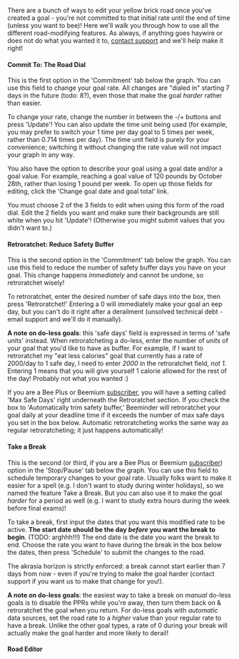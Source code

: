 There are a bunch of ways to edit your yellow brick road once you've created a goal - you're not committed to that initial rate until the end of time (unless you want to bee)!  Here we'll walk you through how to use all the different road-modifying features.  As always, if anything goes haywire or does not do what you wanted it to, [contact support](https://www.beeminder.com/contact) and we'll help make it right!


#### Commit To: The Road Dial
This is the first option in the 'Commitment' tab below the graph.  You can use this field to change your goal rate.  All changes are "dialed in" starting 7 days in the future (todo: 8?), even those that make the goal _harder_ rather than easier.

To change your rate, change the number in between the -/+ buttons and press 'Update'!  You can also update the time unit being used (for example, you may prefer to switch your 1 time per day goal to 5 times per week, rather than 0.714 times per day).  The time unit field is purely for your convenience; switching it without changing the rate value will not impact your graph in any way.

You also have the option to describe your goal using a goal date and/or a goal value.  For example, reaching a goal value of 120 pounds by October 28th, rather than losing 1 pound per week.  To open up those fields for editing, click the 'Change goal date and goal total' link.  

You must choose 2 of the 3 fields to edit when using this form of the road dial.  Edit the 2 fields you want and make sure their backgrounds are still white when you hit 'Update'!  (Otherwise you might submit values that you didn't want to.)   

#### Retroratchet: Reduce Safety Buffer
This is the second option in the 'Commitment' tab below the graph.  You can use this field to reduce the number of safety buffer days you have on your goal.  This change happens _immediately_ and cannot be undone, so retroratchet wisely!  

To retroratchet, enter the desired number of safe days into the box, then press 'Retroratchet!'  Entering a 0 will immediately make your goal an eep day, but you can't do it right after a derailment (unsolved technical debt - email support and we'll do it manually).  

**A note on do-less goals**: this 'safe days' field is expressed in terms of 'safe units' instead.  When retroratcheting a do-less, enter the number of _units_ of your goal that you'd like to have as buffer.  For example, if I want to retroratchet my "eat less calories" goal that currently has a rate of 2000/day to 1 safe day, I need to enter _2000_ in the retroratchet field, _not 1_.  Entering 1 means that you will give yourself 1 calorie allowed for the rest of the day!  Probably not what you wanted :) 

If you are a Bee Plus or Beemium [subscriber](https://www.beeminder.com/premium), you will have a setting called 'Max Safe Days' right underneath the Retroratchet section.  If you check the box to 'Automatically trim safety buffer,' Beeminder will retroratchet your goal daily at your deadline time if it exceeds the number of max safe days you set in the box below.  Automatic retroratcheting works the same way as regular retroratcheting; it just happens automatically! 

#### Take a Break
This is the second (or third, if you are a Bee Plus or Beemium [subscriber](https://www.beeminder.com/premium)) option in the 'Stop/Pause' tab below the graph.  You can use this field to schedule temporary changes to your goal rate.  Usually folks want to make it easier for a spell (e.g. I don't want to study during winter holidays), so we named the feature Take a Break.  But you can also use it to make the goal _harder_ for a period as well (e.g. I want to study extra hours during the week before final exams)!

To take a break, first input the dates that you want this modified rate to be active.  **The start date should be the day _before_ you want the break to begin**.  (TODO: arghhh!!!) The end date is the date you want the break to end.  Choose the rate you want to have during the break in the box below the dates, then press 'Schedule' to submit the changes to the road.

The akrasia horizon is strictly enforced: a break cannot start earlier than 7 days from now - even if you're trying to make the goal harder (contact support if you want us to make that change for you!).  

**A note on do-less goals**: the easiest way to take a break on _manual_ do-less goals is to disable the PPRs while you're away, then turn them back on & retroratchet the goal when you return.  For do-less goals with _automatic_ data sources, set the road rate to a _higher_ value than your regular rate to have a break.  Unlike the other goal types, a rate of 0 during your break will actually make the goal harder and more likely to derail!

#### Road Editor 

